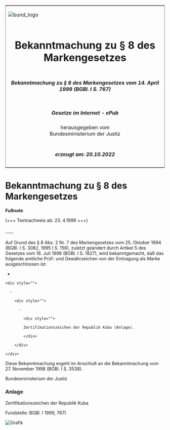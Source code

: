 <span id="DECKBLATT.html"></span>

<table border="0" frame="border" width="100%">

<tr valign="top">

<td align="left">

![bund\_logo](BfJ_2021_Web_de_de.gif)

</td>

<td align="right">

 

</td>

</tr>

<tr align="center" valign="middle">

<td colspan="2">

# Bekanntmachung zu § 8 des Markengesetzes

</td>

</tr>

<tr align="center" valign="middle">

<td colspan="2">

##### Bekanntmachung zu § 8 des Markengesetzes vom 14. April 1999 (BGBl. I S. 767)

</td>

</tr>

<tr align="center" valign="middle">

<td colspan="2">

  
  

##### Gesetze im Internet - ePub  
  
herausgegeben vom  
Bundesministerium der Justiz

</td>

</tr>

<tr align="center" valign="bottom">

<td colspan="2">

  
  

##### erzeugt am: 20.10.2022

</td>

</tr>

</table>

<span id="BJNR076700999.html"></span>

# Bekanntmachung zu § 8 des Markengesetzes

<div>

  
**Fußnote**

<div class="jnhtml">

<div>

<div class="jurAbsatz">

(+++ Textnachweis ab: 23. 4.1999 +++)

</div>

</div>

</div>

</div>

<span id="BJNR076700999BJNE000100305.html"></span>

###   
\----

<div>

<div class="jnhtml">

<div>

<div class="jurAbsatz">

Auf Grund des § 8 Abs. 2 Nr. 7 des Markengesetzes vom 25. Oktober 1994
(BGBl. I S. 3082, 1995 I S. 156), zuletzt geändert durch Artikel 5 des
Gesetzes vom 16. Juli 1998 (BGBl. I S. 1827), wird bekanntgemacht, daß
das folgende amtliche Prüf- und Gewährzeichen von der Eintragung als
Marke ausgeschlossen ist:

  - 
    
    <div style="">
    
      - 
        
        <div style="">
        
          - 
            
            <div style="">
            
            Zertifikationszeichen der Republik Kuba (Anlage).
            
            </div>
        
        </div>
    
    </div>

Diese Bekanntmachung ergeht im Anschluß an die Bekanntmachung vom 27.
November 1998 (BGBl. I S. 3538).

</div>

<div class="jurAbsatz">

Bundesministerium der Justiz

</div>

</div>

</div>

</div>

<span id="BJNR076700999BJNE000200305.html"></span>

### Anlage  
Zertifikationszeichen der Republik Kuba

<div>

<div class="jnhtml">

<div>

<div class="jurAbsatz">

<div class="kommentar_Fundstelle">

Fundstelle: BGBl. I 1999, 767)

</div>

  
![Grafik](bgbl1_1999_j0767_0010.jpeg)

</div>

</div>

</div>

</div>
